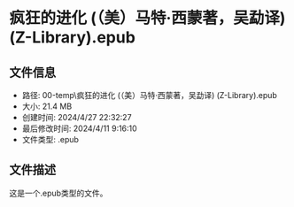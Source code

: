 ﻿# 疯狂的进化 (（美）马特·西蒙著，吴勐译) (Z-Library).epub

## 文件信息
- 路径: 00-temp\疯狂的进化 (（美）马特·西蒙著，吴勐译) (Z-Library).epub
- 大小: 21.4 MB
- 创建时间: 2024/4/27 22:32:27
- 最后修改时间: 2024/4/11 9:16:10
- 文件类型: .epub

## 文件描述
这是一个.epub类型的文件。

